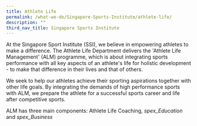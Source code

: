 ```yaml
---
title: Athlete Life
permalink: /what-we-do/Singapore-Sports-Institute/athlete-life/
description: ""
third_nav_title: Singapore Sports Institute
---
```

At the Singapore Sport Institute (SSI), we believe in empowering athletes to make a difference. The Athlete Life Department delivers the 'Athlete Life Management' (ALM) programme, which is about integrating sports performance with all key aspects of an athlete's life for holistic development - to make that difference in their lives and that of others.

We seek to help our athletes achieve their sporting aspirations together with other life goals. By integrating the demands of high performance sports with ALM, we prepare the athlete for a successful sports career and life after competitive sports.

ALM has three main components: Athlete Life Coaching, *spex_Education* and *spex_Business*